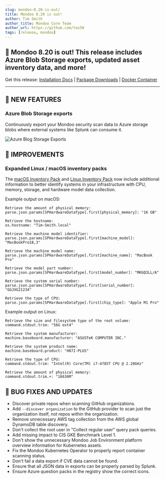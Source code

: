 ```yaml
---
slug: mondoo-8.20-is-out/
title: Mondoo 8.20 is out!
author: Tim Smith
author_title: Mondoo Core Team
author_url: https://github.com/tas50
tags: [release, mondoo]
---
```


## 🥳 Mondoo 8.20 is out! This release includes Azure Blob Storage exports, updated asset inventory data, and more!

Get this release: [Installation Docs](/cnspec/) | [Package Downloads](https://releases.mondoo.com/cnspec/) | [Docker Container](https://hub.docker.com/r/mondoo/cnspec)

---

## 🎉 NEW FEATURES

### Azure Blob Storage exports

Continuously export your Mondoo security scan data to Azure storage blobs where external systems like Splunk can consume it.

![Azure Blog Storage Exports](/img/releases/2023-07-25-mondoo-8.20-is-out/azure.png)

## 🧹 IMPROVEMENTS

### Expanded Linux / macOS inventory packs

The [macOS Inventory Pack](https://mondoo.com/registry/namespace/mondoohq/querypacks/mondoo-macos-inventory) and [Linux Inventory Pack](https://mondoo.com/registry/namespace/mondoohq/querypacks/mondoo-linux-inventory) now include additional information to better identify systems in your infrastructure with CPU, memory, storage, and hardware model data collection.

Example output on macOS:

```text
Retrieve the amount of physical memory:
parse.json.params[SPHardwareDataType].first[physical_memory]: "16 GB"

Retrieve the hostname:
os.hostname: "Tim-Smith.local"

Retrieve the machine model identifier:
parse.json.params[SPHardwareDataType].first[machine_model]: "MacBookPro18,3"

Retrieve the machine model name:
parse.json.params[SPHardwareDataType].first[machine_name]: "MacBook Pro"

Retrieve the model part number:
parse.json.params[SPHardwareDataType].first[model_number]: "MKGQ3LL/A"

Retrieve the system serial number:
parse.json.params[SPHardwareDataType].first[serial_number]: "GGJXG21234"

Retrieve the type of CPU:
parse.json.params[SPHardwareDataType].first[chip_type]: "Apple M1 Pro"
```

Example output on Linux:

```text
Retrieve the size and filesystem type of the root volume:
command.stdout.trim: "56G ext4"

Retrieve the system manufacturer:
machine.baseboard.manufacturer: "ASUSTeK COMPUTER INC."

Retrieve the system product name:
machine.baseboard.product: "H87I-PLUS"

Retrieve the type of CPU:
command.stdout.trim: "Intel(R) Core(TM) i7-4785T CPU @ 2.20GHz"

Retrieve the amount of physical memory:
command.stdout.trim.+: "16636M"
```

## 🐛 BUG FIXES AND UPDATES

- Discover private repos when scanning GitHub organizations.
- Add `--discover organization` to the GitHub provider to scan just the organization itself, not repos within the organization.
- Remove unnecessary AWS tag collection from the AWS global DynamoDB table discovery.
- Don't collect the root user in "Collect regular user" query pack queries.
- Add missing impact to CIS GKE Benchmark Level 1.
- Don't show the unnecessary Mondoo Job Environment platform overview information for Kubernetes assets.
- Fix the Mondoo Kubernetes Operator to properly report container scanning status.
- Don't fail a data export if CVE data cannot be found.
- Ensure that all JSON data in exports can be properly parsed by Splunk.
- Ensure Azure question packs in the registry show the correct icons.
